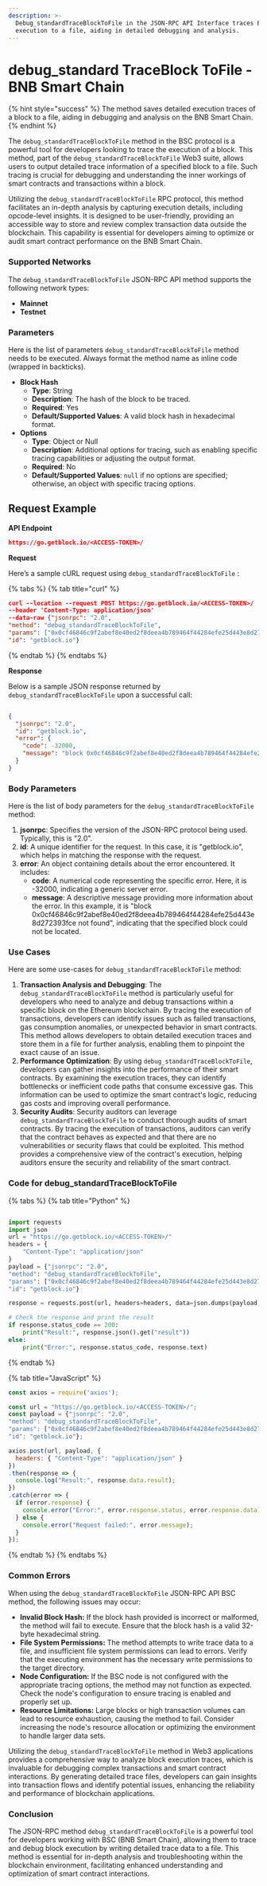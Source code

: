 ```yaml
---
description: >-
  Debug_standardTraceBlockToFile in the JSON-RPC API Interface traces BSC block
  execution to a file, aiding in detailed debugging and analysis.
---
```


# debug\_standard TraceBlock ToFile - BNB Smart Chain

{% hint style="success" %}
The method saves detailed execution traces of a block to a file, aiding in debugging and analysis on the BNB Smart Chain.
{% endhint %}

The `debug_standardTraceBlockToFile` method in the BSC protocol is a powerful tool for developers looking to trace the execution of a block. This method, part of the `debug_standardTraceBlockToFile` Web3 suite, allows users to output detailed trace information of a specified block to a file. Such tracing is crucial for debugging and understanding the inner workings of smart contracts and transactions within a block.

Utilizing the `debug_standardTraceBlockToFile` RPC protocol, this method facilitates an in-depth analysis by capturing execution details, including opcode-level insights. It is designed to be user-friendly, providing an accessible way to store and review complex transaction data outside the blockchain. This capability is essential for developers aiming to optimize or audit smart contract performance on the BNB Smart Chain.

### Supported Networks

The `debug_standardTraceBlockToFile` JSON-RPC API method supports the following network types:

* **Mainnet**
* **Testnet**

### Parameters

Here is the list of parameters `debug_standardTraceBlockToFile` method needs to be executed. Always format the method name as inline code (wrapped in backticks).

* **Block Hash**
  * **Type**: String
  * **Description**: The hash of the block to be traced.
  * **Required**: Yes
  * **Default/Supported Values**: A valid block hash in hexadecimal format.
* **Options**
  * **Type**: Object or Null
  * **Description**: Additional options for tracing, such as enabling specific tracing capabilities or adjusting the output format.
  * **Required**: No
  * **Default/Supported Values**: `null` if no options are specified; otherwise, an object with specific tracing options.

## Request Example

**API Endpoint**

```json
https://go.getblock.io/<ACCESS-TOKEN>/
```

**Request**

Here’s a sample cURL request using `debug_standardTraceBlockToFile` :

{% tabs %}
{% tab title="curl" %}
```json
curl --location --request POST https://go.getblock.io/<ACCESS-TOKEN>/
--header 'Content-Type: application/json' 
--data-raw {"jsonrpc": "2.0",
"method": "debug_standardTraceBlockToFile",
"params": ["0x0cf46846c9f2abef8e40ed2f8deea4b789464f44284efe25d443e8d272393fce", null],
"id": "getblock.io"}
```
{% endtab %}
{% endtabs %}

**Response**

Below is a sample JSON response returned by `debug_standardTraceBlockToFile` upon a successful call:

```json

{
  "jsonrpc": "2.0",
  "id": "getblock.io",
  "error": {
    "code": -32000,
    "message": "block 0x0cf46846c9f2abef8e40ed2f8deea4b789464f44284efe25d443e8d272393fce not found"
  }
}

```

### Body Parameters

Here is the list of body parameters for the `debug_standardTraceBlockToFile` method:

1. **jsonrpc**: Specifies the version of the JSON-RPC protocol being used. Typically, this is "2.0".
2. **id**: A unique identifier for the request. In this case, it is "getblock.io", which helps in matching the response with the request.
3. **error**: An object containing details about the error encountered. It includes:
   * **code**: A numerical code representing the specific error. Here, it is -32000, indicating a generic server error.
   * **message**: A descriptive message providing more information about the error. In this example, it is "block 0x0cf46846c9f2abef8e40ed2f8deea4b789464f44284efe25d443e8d272393fce not found", indicating that the specified block could not be located.

### Use Cases

Here are some use-cases for `debug_standardTraceBlockToFile` method:

1. **Transaction Analysis and Debugging**: The `debug_standardTraceBlockToFile` method is particularly useful for developers who need to analyze and debug transactions within a specific block on the Ethereum blockchain. By tracing the execution of transactions, developers can identify issues such as failed transactions, gas consumption anomalies, or unexpected behavior in smart contracts. This method allows developers to obtain detailed execution traces and store them in a file for further analysis, enabling them to pinpoint the exact cause of an issue.
2. **Performance Optimization**: By using `debug_standardTraceBlockToFile`, developers can gather insights into the performance of their smart contracts. By examining the execution traces, they can identify bottlenecks or inefficient code paths that consume excessive gas. This information can be used to optimize the smart contract's logic, reducing gas costs and improving overall performance.
3. **Security Audits**: Security auditors can leverage `debug_standardTraceBlockToFile` to conduct thorough audits of smart contracts. By tracing the execution of transactions, auditors can verify that the contract behaves as expected and that there are no vulnerabilities or security flaws that could be exploited. This method provides a comprehensive view of the contract's execution, helping auditors ensure the security and reliability of the smart contract.

### Code for debug\_standardTraceBlockToFile

{% tabs %}
{% tab title="Python" %}
```python

import requests
import json
url = "https://go.getblock.io/<ACCESS-TOKEN>/"
headers = {
    "Content-Type": "application/json"
}
payload = {"jsonrpc": "2.0",
"method": "debug_standardTraceBlockToFile",
"params": ["0x0cf46846c9f2abef8e40ed2f8deea4b789464f44284efe25d443e8d272393fce", null],
"id": "getblock.io"}

response = requests.post(url, headers=headers, data=json.dumps(payload))

# Check the response and print the result
if response.status_code == 200:
    print("Result:", response.json().get("result"))
else:
    print("Error:", response.status_code, response.text)

```
{% endtab %}

{% tab title="JavaScript" %}
```javascript
const axios = require('axios');

const url = "https://go.getblock.io/<ACCESS-TOKEN>/";
const payload = {"jsonrpc": "2.0",
"method": "debug_standardTraceBlockToFile",
"params": ["0x0cf46846c9f2abef8e40ed2f8deea4b789464f44284efe25d443e8d272393fce", null],
"id": "getblock.io"};

axios.post(url, payload, {
  headers: { "Content-Type": "application/json" }
})
.then(response => {
  console.log("Result:", response.data.result);
})
.catch(error => {
  if (error.response) {
    console.error("Error:", error.response.status, error.response.data);
  } else {
    console.error("Request failed:", error.message);
  }
});
```
{% endtab %}
{% endtabs %}

### Common Errors

When using the `debug_standardTraceBlockToFile` JSON-RPC API BSC method, the following issues may occur:

* **Invalid Block Hash:** If the block hash provided is incorrect or malformed, the method will fail to execute. Ensure that the block hash is a valid 32-byte hexadecimal string.
* **File System Permissions:** The method attempts to write trace data to a file, and insufficient file system permissions can lead to errors. Verify that the executing environment has the necessary write permissions to the target directory.
* **Node Configuration:** If the BSC node is not configured with the appropriate tracing options, the method may not function as expected. Check the node's configuration to ensure tracing is enabled and properly set up.
* **Resource Limitations:** Large blocks or high transaction volumes can lead to resource exhaustion, causing the method to fail. Consider increasing the node's resource allocation or optimizing the environment to handle larger data sets.

Utilizing the `debug_standardTraceBlockToFile` method in Web3 applications provides a comprehensive way to analyze block execution traces, which is invaluable for debugging complex transactions and smart contract interactions. By generating detailed trace files, developers can gain insights into transaction flows and identify potential issues, enhancing the reliability and performance of blockchain applications.

### Conclusion

The JSON-RPC method `debug_standardTraceBlockToFile` is a powerful tool for developers working with BSC (BNB Smart Chain), allowing them to trace and debug block execution by writing detailed trace data to a file. This method is essential for in-depth analysis and troubleshooting within the blockchain environment, facilitating enhanced understanding and optimization of smart contract interactions.
